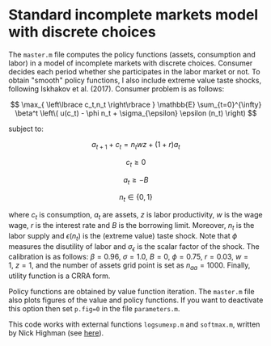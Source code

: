 # Standard incomplete markets model with discrete choices

The `master.m` file computes the policy functions (assets, consumption and labor) in a model of incomplete markets with discrete choices. 
Consumer decides each period whether she participates in the labor market or not. To obtain "smooth" policy functions, I also include extreme value taste shocks, following Iskhakov et al. (2017).
Consumer problem is as follows:

$$
\max_{ \left\lbrace c_t,n_t \right\rbrace } \mathbb{E} \sum_{t=0}^{\infty} \beta^t \left\( u(c_t) - \phi n_t + \sigma_{\epsilon} \epsilon (n_t) \right)
$$  

subject to:

$$
a_{t+1} + c_t = n_t w z + (1+r) a_t
$$

$$
c_t \geq 0
$$

$$
a_t \geq - B
$$

$$
n_t \in \left\lbrace 0,1 \right\rbrace
$$

where $c_t$ is consumption, $a_t$ are assets, $z$ is labor productivity, $w$ is the wage wage, $r$ is the interest rate and $B$ is the borrowing limit. Moreover, $n_t$ is the labor supply and $\epsilon(n_t)$ is the (extreme value) taste shock. Note that $\phi$ measures the disutility of labor and $\sigma_{\epsilon}$ is the scalar factor of the shock. 
The calibration is as follows: $\beta=0.96, \ \sigma=1.0, \ B=0, \ \phi=0.75, \ r=0.03, \ w=1, \ z=1$, and the number of assets grid point is set as $n_{aa}=1000$. Finally, utility function is a CRRA form. 

Policy functions are obtained by value function iteration. The `master.m` file also plots figures of the value and policy functions. If you want to deactivate this option then set `p.fig=0` in the file `parameters.m`.

This code works with external functions `logsumexp.m` and `softmax.m`, written by Nick Highman (see [here](https://it.mathworks.com/matlabcentral/fileexchange/84892-logsumexp-softmax)). 
